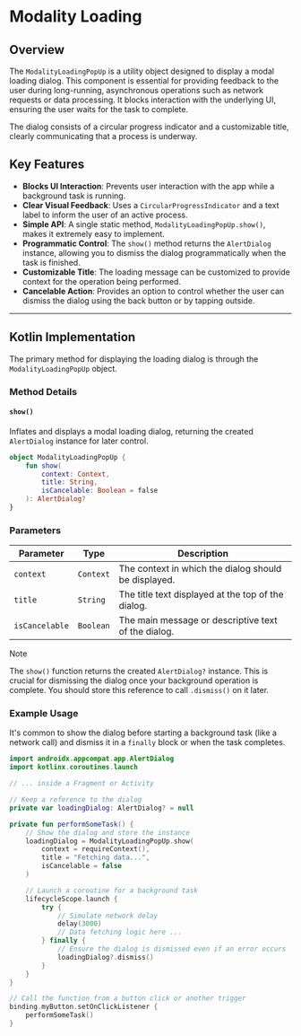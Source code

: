 # Modality Loading

## Overview
The `ModalityLoadingPopUp` is a utility object designed to display a modal loading dialog. This component is essential for providing feedback to the user during long-running, asynchronous operations such as network requests or data processing. It blocks interaction with the underlying UI, ensuring the user waits for the task to complete.

The dialog consists of a circular progress indicator and a customizable title, clearly communicating that a process is underway.

## Key Features
- **Blocks UI Interaction**: Prevents user interaction with the app while a background task is running.
- **Clear Visual Feedback**: Uses a `CircularProgressIndicator` and a text label to inform the user of an active process.
- **Simple API**: A single static method, `ModalityLoadingPopUp.show()`, makes it extremely easy to implement.
- **Programmatic Control**: The `show()` method returns the `AlertDialog` instance, allowing you to dismiss the dialog programmatically when the task is finished.
- **Customizable Title**: The loading message can be customized to provide context for the operation being performed.
- **Cancelable Action**: Provides an option to control whether the user can dismiss the dialog using the back button or by tapping outside.

---
## Kotlin Implementation
The primary method for displaying the loading dialog is through the `ModalityLoadingPopUp` object.

### Method Details
#### `show()`
Inflates and displays a modal loading dialog, returning the created `AlertDialog` instance for later control.

```Kotlin
object ModalityLoadingPopUp {
    fun show(
        context: Context,
        title: String,
        isCancelable: Boolean = false
    ): AlertDialog?
}
```

### Parameters
| Parameter      | Type      | Description                                          |
| -------------- | --------- | ---------------------------------------------------- |
| `context`      | `Context` | The context in which the dialog should be displayed. |
| `title`        | `String`  | The title text displayed at the top of the dialog.   |
| `isCancelable` | `Boolean` | The main message or descriptive text of the dialog.  |
> [!note]
> The `show()` function returns the created `AlertDialog?` instance. This is crucial for dismissing the dialog once your background operation is complete. You should store this reference to call `.dismiss()` on it later.

### Example Usage
It's common to show the dialog before starting a background task (like a network call) and dismiss it in a `finally` block or when the task completes.

```Kotlin
import androidx.appcompat.app.AlertDialog
import kotlinx.coroutines.launch

// ... inside a Fragment or Activity

// Keep a reference to the dialog
private var loadingDialog: AlertDialog? = null

private fun performSomeTask() {
    // Show the dialog and store the instance
    loadingDialog = ModalityLoadingPopUp.show(
        context = requireContext(),
        title = "Fetching data...",
        isCancelable = false
    )

    // Launch a coroutine for a background task
    lifecycleScope.launch {
        try {
            // Simulate network delay
            delay(3000) 
            // Data fetching logic here ...
        } finally {
            // Ensure the dialog is dismissed even if an error occurs
            loadingDialog?.dismiss()
        }
    }
}

// Call the function from a button click or another trigger
binding.myButton.setOnClickListener {
    performSomeTask()
}
```
